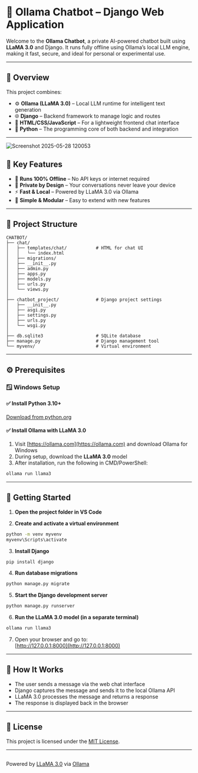 # 🤖 Ollama Chatbot – Django Web Application

Welcome to the **Ollama Chatbot**, a private AI-powered chatbot built using **LLaMA 3.0** and Django. It runs fully offline using Ollama’s local LLM engine, making it fast, secure, and ideal for personal or experimental use.

---

## 🚀 Overview

This project combines:

- ⚙️ **Ollama (LLaMA 3.0)** – Local LLM runtime for intelligent text generation  
- 🌐 **Django** – Backend framework to manage logic and routes  
- 🎨 **HTML/CSS/JavaScript** – For a lightweight frontend chat interface  
- 🐍 **Python** – The programming core of both backend and integration

---
![Screenshot 2025-05-28 120053](https://github.com/user-attachments/assets/b456a451-cfa8-475c-bbb5-17aec819b8af)



## 🌟 Key Features

- 📴 **Runs 100% Offline** – No API keys or internet required  
- 🔐 **Private by Design** – Your conversations never leave your device  
- ⚡ **Fast & Local** – Powered by LLaMA 3.0 via Ollama  
- 🧩 **Simple & Modular** – Easy to extend with new features

---

## 📂 Project Structure

```
CHATBOT/
├── chat/
│   ├── templates/chat/           # HTML for chat UI
│   │   └── index.html
│   ├── migrations/
│   ├── __init__.py
│   ├── admin.py
│   ├── apps.py
│   ├── models.py
│   ├── urls.py
│   └── views.py
│
├── chatbot_project/              # Django project settings
│   ├── __init__.py
│   ├── asgi.py
│   ├── settings.py
│   ├── urls.py
│   └── wsgi.py
│
├── db.sqlite3                    # SQLite database
├── manage.py                     # Django management tool
└── myvenv/                       # Virtual environment
```

---

## ⚙️ Prerequisites

### 🪟 Windows Setup

#### ✅ Install Python 3.10+
[Download from python.org](https://www.python.org/downloads/windows/)

#### ✅ Install Ollama with LLaMA 3.0
1. Visit [https://ollama.com](https://ollama.com) and download Ollama for Windows  
2. During setup, download the **LLaMA 3.0** model  
3. After installation, run the following in CMD/PowerShell:

```bash
ollama run llama3
```

---

## 🔧 Getting Started

1. **Open the project folder in VS Code**

2. **Create and activate a virtual environment**

```bash
python -m venv myvenv
myvenv\Scripts\activate
```

3. **Install Django**

```bash
pip install django
```

4. **Run database migrations**

```bash
python manage.py migrate
```

5. **Start the Django development server**

```bash
python manage.py runserver
```

6. **Run the LLaMA 3.0 model (in a separate terminal)**

```bash
ollama run llama3
```

7. Open your browser and go to:  
[http://127.0.0.1:8000](http://127.0.0.1:8000)

---

## 🧠 How It Works

- The user sends a message via the web chat interface  
- Django captures the message and sends it to the local Ollama API  
- LLaMA 3.0 processes the message and returns a response  
- The response is displayed back in the browser

---



## 📜 License

This project is licensed under the [MIT License](LICENSE).

---

##

Powered by [LLaMA 3.0](https://ollama.com/library/llama3) via [Ollama](https://ollama.com)

